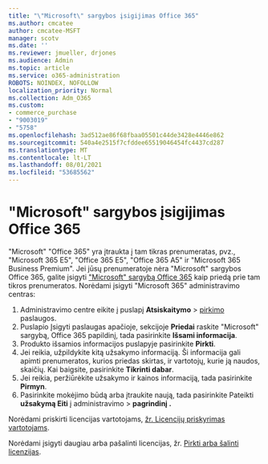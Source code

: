 ```yaml
---
title: "\"Microsoft\" sargybos įsigijimas Office 365"
ms.author: cmcatee
author: cmcatee-MSFT
manager: scotv
ms.date: ''
ms.reviewer: jmueller, drjones
ms.audience: Admin
ms.topic: article
ms.service: o365-administration
ROBOTS: NOINDEX, NOFOLLOW
localization_priority: Normal
ms.collection: Adm_O365
ms.custom:
- commerce_purchase
- "9003019"
- "5758"
ms.openlocfilehash: 3ad512ae86f68fbaa05501c44de3428e4446e862
ms.sourcegitcommit: 540a4e2515f7cfddee65519046454fc4437cd287
ms.translationtype: MT
ms.contentlocale: lt-LT
ms.lasthandoff: 08/01/2021
ms.locfileid: "53685562"
---
```

# <a name="purchase-microsoft-defender-for-office-365"></a>"Microsoft" sargybos įsigijimas Office 365

"Microsoft" "Office 365" yra įtraukta į tam tikras prenumeratas, pvz., "Microsoft 365 E5", "Office 365 E5", "Office 365 A5" ir "Microsoft 365 Business Premium". Jei jūsų prenumeratoje nėra "Microsoft" sargybos Office 365, galite įsigyti ["Microsoft" sargybą Office 365](/microsoft-365/security/office-365-security/office-365-atp) kaip priedą prie tam tikros prenumeratos. Norėdami įsigyti "Microsoft 365" administravimo centras:

1. Administravimo centre eikite į puslapį **Atsiskaitymo**  >  [pirkimo](https://go.microsoft.com/fwlink/p/?linkid=868433) paslaugos.
2. Puslapio Įsigyti paslaugas  apačioje, sekcijoje **Priedai** raskite "Microsoft" sargybą, Office 365 papildinį, tada pasirinkite **Išsami informacija**.
3. Produkto išsamios informacijos puslapyje pasirinkite **Pirkti**.
4. Jei reikia, užpildykite kitą užsakymo informaciją. Ši informacija gali apimti prenumeratos, kurios priedas skirtas, ir vartotojų, kurie ją naudos, skaičių. Kai baigsite, pasirinkite **Tikrinti dabar**.
5. Jei reikia, peržiūrėkite užsakymo ir kainos informaciją, tada pasirinkite **Pirmyn**.
6. Pasirinkite mokėjimo būdą arba įtraukite naują, tada pasirinkite Pateikti **užsakymą Eiti** į administravimo  >  **pagrindinį .**

Norėdami priskirti licencijas vartotojams, [žr. Licencijų priskyrimas vartotojams](/microsoft-365/admin/manage/assign-licenses-to-users).

Norėdami įsigyti daugiau arba pašalinti licencijas, žr. [Pirkti arba šalinti licenzijas](/microsoft-365/commerce/licenses/buy-licenses#buy-or-remove-licenses-for-your-business-subscription).